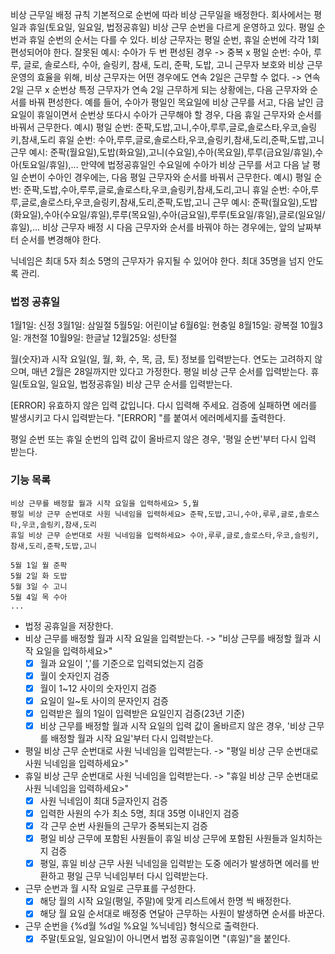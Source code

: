 비상 근무일 배정 규칙
기본적으로 순번에 따라 비상 근무일을 배정한다.
회사에서는 평일과 휴일(토요일, 일요일, 법정공휴일) 비상 근무 순번을 다르게 운영하고 있다.
평일 순번과 휴일 순번의 순서는 다를 수 있다.
비상 근무자는 평일 순번, 휴일 순번에 각각 1회 편성되어야 한다.
잘못된 예시: 수아가 두 번 편성된 경우 -> 중복 x
평일 순번: 수아, 루루, 글로, 솔로스타, 수아, 슬링키, 참새, 도리, 준팍, 도밥, 고니
근무자 보호와 비상 근무 운영의 효율을 위해, 비상 근무자는 어떤 경우에도 연속 2일은 근무할 수 없다. -> 연속 2일 근무 x
순번상 특정 근무자가 연속 2일 근무하게 되는 상황에는, 다음 근무자와 순서를 바꿔 편성한다.
예를 들어, 수아가 평일인 목요일에 비상 근무를 서고, 다음 날인 금요일이 휴일이면서 순번상 또다시 수아가 근무해야 할 경우,
다음 휴일 근무자와 순서를 바꿔서 근무한다.
예시)
평일 순번: 준팍,도밥,고니,수아,루루,글로,솔로스타,우코,슬링키,참새,도리
휴일 순번: 수아,루루,글로,솔로스타,우코,슬링키,참새,도리,준팍,도밥,고니
근무 예시: 준팍(월요일),도밥(화요일),고니(수요일),수아(목요일),루루(금요일/휴일),수아(토요일/휴일),...
만약에 법정공휴일인 수요일에 수아가 비상 근무를 서고 다음 날 평일 순번이 수아인 경우에는,
다음 평일 근무자와 순서를 바꿔서 근무한다.
예시)
평일 순번: 준팍,도밥,수아,루루,글로,솔로스타,우코,슬링키,참새,도리,고니
휴일 순번: 수아,루루,글로,솔로스타,우코,슬링키,참새,도리,준팍,도밥,고니
근무 예시: 준팍(월요일),도밥(화요일),수아(수요일/휴일),루루(목요일),수아(금요일),루루(토요일/휴일),글로(일요일/휴일),...
비상 근무자 배정 시 다음 근무자와 순서를 바꿔야 하는 경우에는, 앞의 날짜부터 순서를 변경해야 한다.

닉네임은 최대 5자
최소 5명의 근무자가 유지될 수 있어야 한다.
최대 35명을 넘지 안도록 관리.

### 법정 공휴일

1월1일: 신정
3월1일: 삼일절
5월5일: 어린이날
6월6일: 현충일
8월15일: 광복절
10월3일: 개천절
10월9일: 한글날
12월25일: 성탄절

월(숫자)과 시작 요일(일, 월, 화, 수, 목, 금, 토) 정보를 입력받는다.
연도는 고려하지 않으며, 매년 2월은 28일까지만 있다고 가정한다.
평일 비상 근무 순서를 입력받는다.
휴일(토요일, 일요일, 법정공휴일) 비상 근무 순서를 입력받는다.

[ERROR] 유효하지 않은 입력 값입니다. 다시 입력해 주세요.
검증에 실패하면 에러를 발생시키고 다시 입력받는다.
"[ERROR] "를 붙여서 에러메세지를 출력한다.

평일 순번 또는 휴일 순번의 입력 값이 올바르지 않은 경우, '평일 순번'부터 다시 입력 받는다.

### 기능 목록

```
비상 근무를 배정할 월과 시작 요일을 입력하세요> 5,월
평일 비상 근무 순번대로 사원 닉네임을 입력하세요> 준팍,도밥,고니,수아,루루,글로,솔로스타,우코,슬링키,참새,도리
휴일 비상 근무 순번대로 사원 닉네임을 입력하세요> 수아,루루,글로,솔로스타,우코,슬링키,참새,도리,준팍,도밥,고니

5월 1일 월 준팍
5월 2일 화 도밥
5월 3일 수 고니
5월 4일 목 수아
...
```

- 법정 공휴일을 저장한다.
- 비상 근무를 배정할 월과 시작 요일을 입력받는다. ->  "비상 근무를 배정할 월과 시작 요일을 입력하세요>"
    - [x] 월과 요일이 ','를 기준으로 입력되었는지 검증
    - [x] 월이 숫자인지 검증
    - [x] 월이 1~12 사이의 숫자인지 검증
    - [x] 요일이 일~토 사이의 문자인지 검증
    - [x] 입력받은 월의 1일이 입력받은 요일인지 검증(23년 기준)
    - [x] 비상 근무를 배정할 월과 시작 요일의 입력 값이 올바르지 않은 경우, '비상 근무를 배정할 월과 시작 요일'부터 다시 입력받는다.
- 평일 비상 근무 순번대로 사원 닉네임을 입력받는다. -> "평일 비상 근무 순번대로 사원 닉네임을 입력하세요>"
- 휴일 비상 근무 순번대로 사원 닉네임을 입력받는다. -> "휴일 비상 근무 순번대로 사원 닉네임을 입력하세요>"
    - [x] 사원 닉네임이 최대 5글자인지 검증
    - [x] 입력한 사원의 수가 최소 5명, 최대 35명 이내인지 검증
    - [x] 각 근무 순번 사원들의 근무가 중복되는지 검증
    - [x] 평일 비상 근무에 포함된 사원들이 휴일 비상 근무에 포함된 사원들과 일치하는지 검증
    - [x] 평일, 휴일 비상 근무 사원 닉네임을 입력받는 도중 에러가 발생하면 에러를 반환하고 평일 근무 닉네임부터 다시 입력받는다.
- 근무 순번과 월 시작 요일로 근무표를 구성한다.
    - [x] 해당 월의 시작 요일(평일, 주말)에 맞게 리스트에서 한명 씩 배정한다.
    - [x] 해당 월 요일 순서대로 배정중 연달아 근무하는 사원이 발생하면 순서를 바꾼다.
- 근무 순번을 {%d월 %d일 %요일 %닉네임} 형식으로 출력한다.
    - [x] 주말(토요일, 일요일)이 아니면서 법정 공휴일이면 "(휴일)"을 붙인다.

